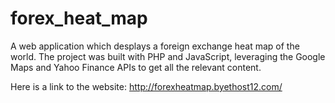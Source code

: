 # forex_heat_map
A web application which desplays a foreign exchange heat map of the world. The project was built with PHP and JavaScript, leveraging the Google Maps and Yahoo Finance APIs to get all the relevant content.

Here is a link to the website: http://forexheatmap.byethost12.com/
